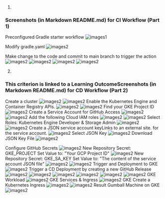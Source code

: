 1. 
### Screenshots (in Markdown README.md) for CI Workflow (Part 1)
Preconfigured Gradle starter workflow
![images1](./images/part1/1.png)

Modify gradle.yaml
![images2](./images/part1/2.png)

Make change to the code and commit to main branch to trigger the action
![images2](./images/part1/3.png)
![images2](./images/part1/4.png)
![images2](./images/part1/5.png)
![images2](./images/part1/6.png)

2.
### This criterion is linked to a Learning OutcomeScreenshots (in Markdown README.md) for CD Workflow (Part 2)
Create a cluster
![images2](./images/part2/1.png)
![images2](./images/part2/2.png)
Enable the Kubernetes Engine and Container Registry APIs.
![images2](./images/part2/3.png)
![images2](./images/part2/3-1.png)
Find your GKE Project ID
![images2](./images/part2/4-1.png)
Create a Service Account for GitHub Access
![images2](./images/part2/5.png)
![images2](./images/part2/6-1.png)
Add the following Cloud IAM roles
![images2](./images/part2/7.png)
![images2](./images/part2/7-1.png)
Select Roles: Kubernetes Engine Developer & Storage Admin
![images2](./images/part2/8-1.png)
![images2](./images/part2/8-2.png)
Create a JSON service account keyLinks to an external site. for the service account.
![images2](./images/part2/8.png)
Select JSON Key
![images2](./images/part2/9.png)
Download JSON Key File
![images2](./images/part2/10.png)

Configure GitHub Secrets
![images2](./images/part2/11.png)
New Repository Secret: GKE_PROJECT
Set Value to: "Your GCP Project ID"
![images2](./images/part2/12.png)
New Repository Secret: GKE_SA_KEY
Set Value to: "The content of the service account JSON file"
![images2](./images/part2/13.png)
![images2](./images/part2/13-1.png)
Trigger and Deployment to GKE
![images2](./images/part2/14.png)
Trigger a CD Deployment by creating a new GitHub Release
![images2](./images/part2/15-1.png)
![images2](./images/part2/15-2.png)
![images2](./images/part2/15-3.png)
![images2](./images/part2/15-4.png)
![images2](./images/part2/15-5.png)
![images2](./images/part2/15-6.png)
GKE Workload
![images2](./images/part2/16.png)
GKE Services & Ingress
![images2](./images/part2/17.png)
GKE Create a Kubernetes Ingress
![images2](./images/part2/18.png)
![images2](./images/part2/19.png)
Result Gumball Machine on GKE
![images2](./images/part2/20.png)